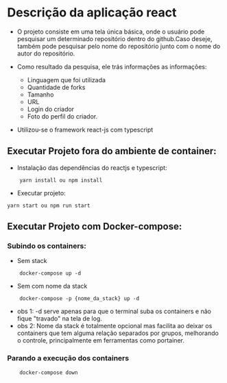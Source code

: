 # Descrição da aplicação react

* O projeto consiste em uma tela única básica, onde o usuário pode pesquisar um determinado repositório dentro do github.Caso deseje, também pode pesquisar pelo nome do repositório junto com o nome do autor do repositório.
* Como resultado da pesquisa, ele trás informações as informações:
    - Linguagem que foi utilizada
    - Quantidade de forks
    - Tamanho
    - URL
    - Login do criador
    - Foto do perfil do criador.

* Utilizou-se o framework react-js com typescript

## Executar Projeto fora do ambiente de container:

* Instalação das dependências do reactjs e typescript:
```
    yarn install ou npm install
```
* Executar projeto:
```
yarn start ou npm run start
```

## Executar Projeto com Docker-compose:

### Subindo os containers:

* Sem stack

```
    docker-compose up -d
```


* Sem com nome da stack

```
    docker-compose -p {nome_da_stack} up -d
```

- obs 1: -d serve apenas para que o terminal suba os containers e não fique "travado" na tela de log.
- obs 2: Nome da stack é totalmente opcional mas facilita ao deixar os containers que tem alguma relação separados por grupos, melhorando o controle, principalmente em ferramentas como portainer.

### Parando a execução dos containers
```
    docker-compose down
```